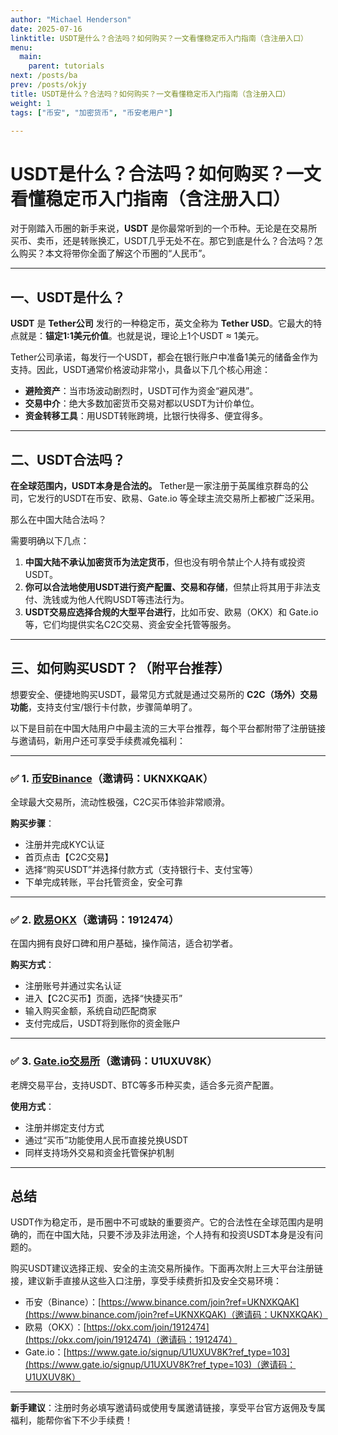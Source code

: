 ```yaml
---
author: "Michael Henderson"
date: 2025-07-16
linktitle: USDT是什么？合法吗？如何购买？一文看懂稳定币入门指南（含注册入口）
menu:
  main:
    parent: tutorials
next: /posts/ba
prev: /posts/okjy
title: USDT是什么？合法吗？如何购买？一文看懂稳定币入门指南（含注册入口）
weight: 1
tags: ["币安", "加密货币", "币安老用户"]

---
```


# USDT是什么？合法吗？如何购买？一文看懂稳定币入门指南（含注册入口）

对于刚踏入币圈的新手来说，**USDT** 是你最常听到的一个币种。无论是在交易所买币、卖币，还是转账换汇，USDT几乎无处不在。那它到底是什么？合法吗？怎么购买？本文将带你全面了解这个币圈的“人民币”。

---

## 一、USDT是什么？

**USDT** 是 **Tether公司** 发行的一种稳定币，英文全称为 **Tether USD**。它最大的特点就是：**锚定1:1美元价值**。也就是说，理论上1个USDT ≈ 1美元。

Tether公司承诺，每发行一个USDT，都会在银行账户中准备1美元的储备金作为支持。因此，USDT通常价格波动非常小，具备以下几个核心用途：

* **避险资产**：当市场波动剧烈时，USDT可作为资金“避风港”。
* **交易中介**：绝大多数加密货币交易对都以USDT为计价单位。
* **资金转移工具**：用USDT转账跨境，比银行快得多、便宜得多。

---

## 二、USDT合法吗？

**在全球范围内，USDT本身是合法的。** Tether是一家注册于英属维京群岛的公司，它发行的USDT在币安、欧易、Gate.io 等全球主流交易所上都被广泛采用。

那么在中国大陆合法吗？

需要明确以下几点：

1. **中国大陆不承认加密货币为法定货币**，但也没有明令禁止个人持有或投资USDT。
2. **你可以合法地使用USDT进行资产配置、交易和存储**，但禁止将其用于非法支付、洗钱或为他人代购USDT等违法行为。
3. **USDT交易应选择合规的大型平台进行**，比如币安、欧易（OKX）和 Gate.io 等，它们均提供实名C2C交易、资金安全托管等服务。

---

## 三、如何购买USDT？（附平台推荐）

想要安全、便捷地购买USDT，最常见方式就是通过交易所的 **C2C（场外）交易功能**，支持支付宝/银行卡付款，步骤简单明了。

以下是目前在中国大陆用户中最主流的三大平台推荐，每个平台都附带了注册链接与邀请码，新用户还可享受手续费减免福利：

---

### ✅ 1. [币安Binance](https://www.binance.com/join?ref=UKNXKQAK)（邀请码：UKNXKQAK）

全球最大交易所，流动性极强，C2C买币体验非常顺滑。

**购买步骤**：

* 注册并完成KYC认证
* 首页点击【C2C交易】
* 选择“购买USDT”并选择付款方式（支持银行卡、支付宝等）
* 下单完成转账，平台托管资金，安全可靠

---

### ✅ 2. [欧易OKX](https://okx.com/join/1912474)（邀请码：1912474）

在国内拥有良好口碑和用户基础，操作简洁，适合初学者。

**购买方式**：

* 注册账号并通过实名认证
* 进入【C2C买币】页面，选择“快捷买币”
* 输入购买金额，系统自动匹配商家
* 支付完成后，USDT将到账你的资金账户

---

### ✅ 3. [Gate.io交易所](https://www.gate.io/signup/U1UXUV8K?ref_type=103)（邀请码：U1UXUV8K）

老牌交易平台，支持USDT、BTC等多币种买卖，适合多元资产配置。

**使用方式**：

* 注册并绑定支付方式
* 通过“买币”功能使用人民币直接兑换USDT
* 同样支持场外交易和资金托管保护机制

---

## 总结

USDT作为稳定币，是币圈中不可或缺的重要资产。它的合法性在全球范围内是明确的，而在中国大陆，只要不涉及非法用途，个人持有和投资USDT本身是没有问题的。

购买USDT建议选择正规、安全的主流交易所操作。下面再次附上三大平台注册链接，建议新手直接从这些入口注册，享受手续费折扣及安全交易环境：

* 币安（Binance）：[https://www.binance.com/join?ref=UKNXKQAK](https://www.binance.com/join?ref=UKNXKQAK)（邀请码：UKNXKQAK）
* 欧易（OKX）：[https://okx.com/join/1912474](https://okx.com/join/1912474)（邀请码：1912474）
* Gate.io：[https://www.gate.io/signup/U1UXUV8K?ref_type=103](https://www.gate.io/signup/U1UXUV8K?ref_type=103)（邀请码：U1UXUV8K）

---

**新手建议**：注册时务必填写邀请码或使用专属邀请链接，享受平台官方返佣及专属福利，能帮你省下不少手续费！

